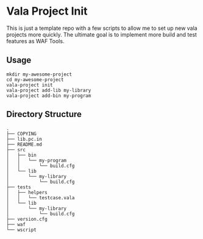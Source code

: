 Vala Project Init
=================

This is just a template repo with a few scripts to allow me to set up new
vala projects more quickly. The ultimate goal is to implement more build and
test features as WAF Tools.

Usage
-----

    mkdir my-awesome-project
    cd my-awesome-project
    vala-project init
    vala-project add-lib my-library
    vala-project add-bin my-program

Directory Structure
-------------------

    .
    ├── COPYING
    ├── lib.pc.in
    ├── README.md
    ├── src
    │   ├── bin
    │   │   └── my-program
    │   │       └── build.cfg
    │   └── lib
    │       └── my-library
    │           └── build.cfg
    ├── tests
    │   ├── helpers
    │   │   └── testcase.vala
    │   └── lib
    │       └── my-library
    │           └── build.cfg
    ├── version.cfg
    ├── waf
    └── wscript
